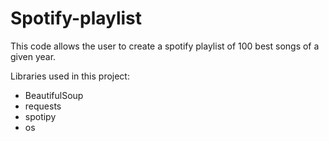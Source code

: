 # Spotify-playlist

This code allows the user to create a spotify playlist of 100 best songs of a given year.

Libraries used in this project:
- BeautifulSoup
- requests
- spotipy
- os
